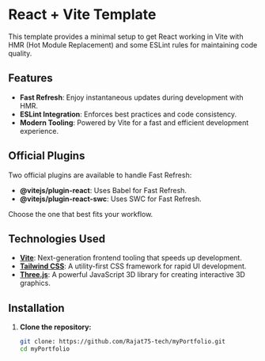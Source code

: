 # React + Vite Template

This template provides a minimal setup to get React working in Vite with HMR (Hot Module Replacement) and some ESLint rules for maintaining code quality.

## Features

- **Fast Refresh**: Enjoy instantaneous updates during development with HMR.
- **ESLint Integration**: Enforces best practices and code consistency.
- **Modern Tooling**: Powered by Vite for a fast and efficient development experience.

## Official Plugins

Two official plugins are available to handle Fast Refresh:

- **@vitejs/plugin-react**: Uses Babel for Fast Refresh.
- **@vitejs/plugin-react-swc**: Uses SWC for Fast Refresh.

Choose the one that best fits your workflow.

## Technologies Used

- **[Vite](https://vitejs.dev/)**: Next-generation frontend tooling that speeds up development.
- **[Tailwind CSS](https://tailwindcss.com/)**: A utility-first CSS framework for rapid UI development.
- **[Three.js](https://threejs.org/)**: A powerful JavaScript 3D library for creating interactive 3D graphics.

## Installation

1. **Clone the repository:**

   ```bash
   git clone: https://github.com/Rajat75-tech/myPortfolio.git
   cd myPortfolio

